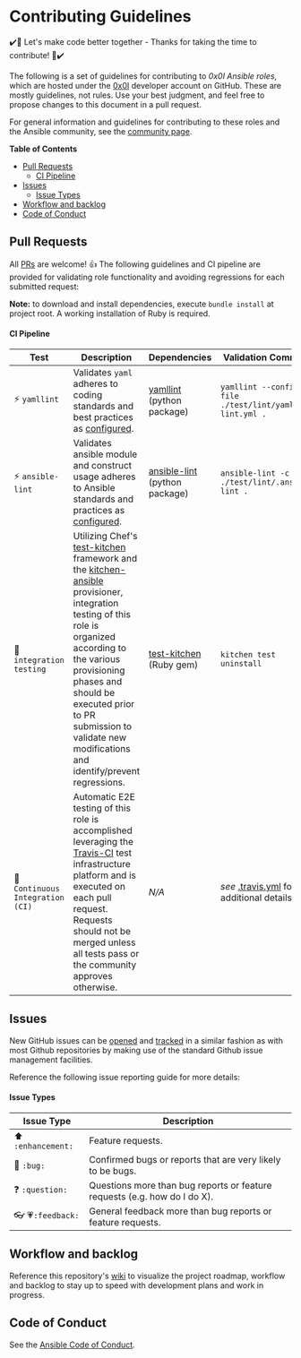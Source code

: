 # Contributing Guidelines

:heavy_check_mark::tada: Let's make code better together - Thanks for taking the time to contribute! :tada::heavy_check_mark:

The following is a set of guidelines for contributing to *0x0I Ansible roles*, which are hosted under the [0x0I](https://github.com/0x0I?tab=repositories) developer account on GitHub. These are mostly guidelines, not rules. Use your best judgment, and feel free to propose changes to this document in a pull request.

For general information and guidelines for contributing to these roles and the Ansible community, see the [community page](https://docs.ansible.com/ansible/latest/community/).

**Table of Contents**
  - [Pull Requests](#pull-requests)
      - [CI Pipeline](#ci-pipeline)
  - [Issues](#issues)
      - [Issue Types](#issue-types)
  - [Workflow and backlog](#workflow-and-backlog)
  - [Code of Conduct](#code-of-conduct)

## Pull Requests

All [PRs](https://github.com/0x0I/ansible-role-traefik/pulls) are welcome! :+1: The following guidelines and CI pipeline are provided for validating role functionality and avoiding regressions for each submitted request:

**Note:** to download and install dependencies, execute `bundle install` at project root. A working installation of Ruby is required.

#### CI Pipeline

| Test | Description | Dependencies | Validation Command |
| --- | --- | --- | --- |
| :zap: `yamllint` | Validates `yaml` adheres to coding standards and best practices as [configured](https://github.com/0x0I/ansible-role-traefik/blob/master/test/lint/yaml-lint.yml). | [yamllint](https://yamllint.readthedocs.io/en/stable/) (python package) | `yamllint --config-file ./test/lint/yaml-lint.yml .` |
| :zap: `ansible-lint` | Validates ansible module and construct usage adheres to Ansible standards and practices as [configured](https://github.com/0x0I/ansible-role-traefik/blob/master/test/lint/.ansible-lint). | [ansible-lint](https://docs.ansible.com/ansible-lint/) (python package) | `ansible-lint -c ./test/lint/.ansible-lint .` |
| :wrench: `integration testing` | Utilizing Chef's [test-kitchen](https://docs.chef.io/kitchen.html) framework and the [kitchen-ansible](https://github.com/neillturner/kitchen-ansible) provisioner, integration testing of this role is organized according to the various provisioning phases and should be executed prior to PR submission to validate new modifications and identify/prevent regressions. | [test-kitchen](https://github.com/test-kitchen/test-kitchen#test-kitchen) (Ruby gem) | `kitchen test uninstall` |
| :traffic_light: `Continuous Integration (CI)` | Automatic E2E testing of this role is accomplished leveraging the [Travis-CI](https://travis-ci.com/0x0I/ansible-role-traefik) test infrastructure platform and is executed on each pull request. Requests should not be merged unless all tests pass or the community approves otherwise. | *N/A* | *see* [.travis.yml](https://github.com/0x0I/ansible-role-traefik/blob/master/.travis.yml) for additional details |

## Issues

New GitHub issues can be [opened](https://github.com/0x0I/ansible-role-traefik/issues/new) and [tracked](https://github.com/0x0I/ansible-role-traefik/issues) in a similar fashion as with most Github repositories by making use of the standard Github issue management facilities.

Reference the following issue reporting guide for more details:

#### Issue Types

| Issue Type | Description |
| --- | --- |
| :arrow_up: `:enhancement:` | Feature requests. |
| :bug: `:bug:` | Confirmed bugs or reports that are very likely to be bugs. |
| :question: `:question:` | Questions more than bug reports or feature requests (e.g. how do I do X). |
| :eyeglasses: :heartpulse:`:feedback:` | General feedback more than bug reports or feature requests. |

## Workflow and backlog

Reference this repository's [wiki](https://github.com/0x0I/ansible-role-traefik/wiki) to visualize the project roadmap, workflow and backlog to stay up to speed with development  plans and work in progress.

## Code of Conduct

See the [Ansible Code of Conduct](https://docs.ansible.com/ansible/latest/community/code_of_conduct.html).
